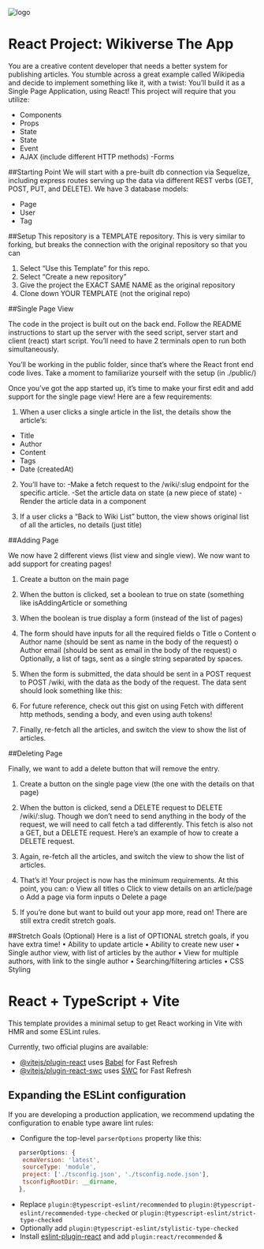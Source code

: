 ![logo](https://apollo-media.codio.com/media%2F1%2F7d707812d666c4d0863cefc06585b6e3-1b06377916d4983c.webp)

# React Project: Wikiverse The App
You are a creative content developer that needs a better system for publishing articles. You stumble across a great example called Wikipedia and decide to implement something like it, with a twist: You’ll build it as a Single Page Application, using React! This project will require that you utilize:
- Components
- Props
- State
- State
- Event
- AJAX (include different HTTP methods)
-Forms

##Starting Point
We will start with a pre-built db connection via Sequelize, including express routes serving up the data via different REST verbs (GET, POST, PUT, and DELETE).
We have 3 database models:
- Page
- User
- Tag


##Setup
This repository is a TEMPLATE repository. This is very similar to forking, but breaks the connection with the original repository so that you can
1. Select “Use this Template” for this repo.
2. Select “Create a new repository”
3. Give the project the EXACT SAME NAME as the original repository
4. Clone down YOUR TEMPLATE (not the original repo)


##Single Page View

The code in the project is built out on the back end. Follow the README instructions to start up the server with the seed script, server start and client (react) start script. You’ll need to have 2 terminals open to run both simultaneously. 

You’ll be working in the public folder, since that’s where the React front end code lives. Take a moment to familiarize yourself with the setup (in ./public/)

Once you’ve got the app started up, it’s time to make your first edit and add support for the single page view! Here are a few requirements:

1. When a user clicks a single article in the list, the details show the article’s:
 - Title
 - Author
 - Content
 - Tags
 - Date (createdAt)

2. You’ll have to:
    -Make a fetch request to the /wiki/:slug endpoint for the specific article.
    -Set the article data on state (a new piece of state)
    -Render the article data in a component

3. If a user clicks a “Back to Wiki List” button, the view shows original list of all the articles, no details (just title)


##Adding Page

We now have 2 different views (list view and single view). We now want to add support for creating pages!
1.	Create a button on the main page
2.	When the button is clicked, set a boolean to true on state (something like isAddingArticle or something
3.	When the boolean is true display a form (instead of the list of pages)
4.	The form should have inputs for all the required fields
o	Title
o	Content
o	Author name (should be sent as name in the body of the request)
o	Author email (should be sent as email in the body of the request)
o	Optionally, a list of tags, sent as a single string separated by spaces.
5.	When the form is submitted, the data should be sent in a POST request to POST /wiki, with the data as the body of the request. The data sent should look something like this:

7.	For future reference, check out this gist on using Fetch with different http methods, sending a body, and even using auth tokens!
8.	Finally, re-fetch all the articles, and switch the view to show the list of articles.



##Deleting Page

Finally, we want to  add a delete button that will remove the entry.
1.	Create a button on the single page view (the one with the details on that page)
2.	When the button is clicked, send a DELETE request to DELETE /wiki/:slug. Though we don’t need to send anything in the body of the request, we will need to call fetch a tad differently. This fetch is also not a GET, but a DELETE request. Here’s an example of how to create a DELETE request.

3.	Again, re-fetch all the articles, and switch the view to show the list of articles.
4.	That’s it! Your project is now has the minimum requirements. At this point, you can:
o	View all titles
o	Click to view details on an article/page
o	Add a page via form inputs
o	Delete a page
5.	If you’re done but want to build out your app more, read on! There are still extra credit stretch goals.


##Stretch Goals (Optional)
Here is a list of OPTIONAL stretch goals, if you have extra time!
•	Ability to update article
•	Ability to create new user
•	Single author view, with list of articles by the author
•	View for multiple authors, with link to the single author
•	Searching/filtering articles
•	CSS Styling



# React + TypeScript + Vite

This template provides a minimal setup to get React working in Vite with HMR and some ESLint rules.

Currently, two official plugins are available:

- [@vitejs/plugin-react](https://github.com/vitejs/vite-plugin-react/blob/main/packages/plugin-react/README.md) uses [Babel](https://babeljs.io/) for Fast Refresh
- [@vitejs/plugin-react-swc](https://github.com/vitejs/vite-plugin-react-swc) uses [SWC](https://swc.rs/) for Fast Refresh

## Expanding the ESLint configuration

If you are developing a production application, we recommend updating the configuration to enable type aware lint rules:

- Configure the top-level `parserOptions` property like this:

```js
   parserOptions: {
    ecmaVersion: 'latest',
    sourceType: 'module',
    project: ['./tsconfig.json', './tsconfig.node.json'],
    tsconfigRootDir: __dirname,
   },
```

- Replace `plugin:@typescript-eslint/recommended` to `plugin:@typescript-eslint/recommended-type-checked` or `plugin:@typescript-eslint/strict-type-checked`
- Optionally add `plugin:@typescript-eslint/stylistic-type-checked`
- Install [eslint-plugin-react](https://github.com/jsx-eslint/eslint-plugin-react) and add `plugin:react/recommended` &
